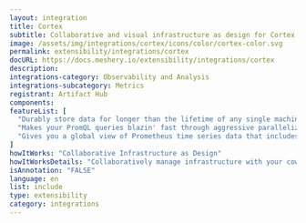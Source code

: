 ```yaml
---
layout: integration
title: Cortex
subtitle: Collaborative and visual infrastructure as design for Cortex
image: /assets/img/integrations/cortex/icons/color/cortex-color.svg
permalink: extensibility/integrations/cortex
docURL: https://docs.meshery.io/extensibility/integrations/cortex
description: 
integrations-category: Observability and Analysis
integrations-subcategory: Metrics
registrant: Artifact Hub
components: 
featureList: [
  "Durably store data for longer than the lifetime of any single machine, and use this data for long term capacity planning.",
  "Makes your PromQL queries blazin' fast through aggressive parallelization and caching.",
  "Gives you a global view of Prometheus time series data that includes data in long-term storage, greatly expanding the usefulness of PromQL for analytical purposes."
]
howItWorks: "Collaborative Infrastructure as Design"
howItWorksDetails: "Collaboratively manage infrastructure with your coworkers synchronously sharing the same designs."
isAnnotation: "FALSE"
language: en
list: include
type: extensibility
category: integrations
---
```


